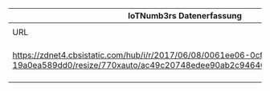 |IoTNumb3rs Datenerfassung|||||||||||
| ---- | ---- | ---- | ---- | ---- | ---- | ---- | ---- | ---- | ---- | ---- |
||||||||||||
|URL|home_url|filename|device_class|device_count|market_class|market_volume|prognosis_year|publication_year|authorship_class|Dropbox folder|
|https://zdnet4.cbsistatic.com/hub/i/r/2017/06/08/0061ee06-0cf7-4718-9420-19a0ea589dd0/resize/770xauto/ac49c20748edee90ab2c94646e281d25/ciscovni1.png|https://www.zdnet.com/article/report-iot-devices-to-dominate-connected-device-landscape-by-2021/|file11_ciscovni1.png||||||||Pattoho/20181122-1800|
